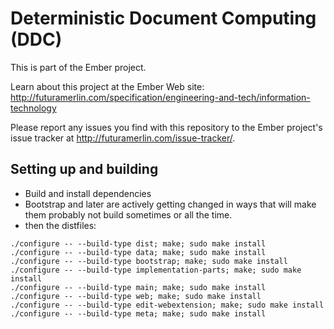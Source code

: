 # Deterministic Document Computing (DDC)

This is part of the Ember project.

Learn about this project at the Ember Web site: http://futuramerlin.com/specification/engineering-and-tech/information-technology

Please report any issues you find with this repository to the Ember project's issue tracker at http://futuramerlin.com/issue-tracker/.

## Setting up and building

- Build and install dependencies
- Bootstrap and later are actively getting changed in ways that will make them probably not build sometimes or all the time.
- then the distfiles:
```
./configure -- --build-type dist; make; sudo make install
./configure -- --build-type data; make; sudo make install
./configure -- --build-type bootstrap; make; sudo make install
./configure -- --build-type implementation-parts; make; sudo make install
./configure -- --build-type main; make; sudo make install
./configure -- --build-type web; make; sudo make install
./configure -- --build-type edit-webextension; make; sudo make install
./configure -- --build-type meta; make; sudo make install
```
